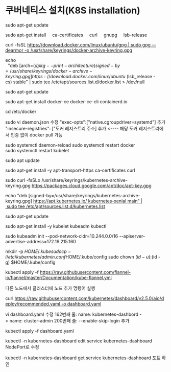 # 쿠버네티스 설치(K8S installation)

sudo apt-get update


sudo apt-get install     ca-certificates     curl     gnupg     lsb-release


curl -fsSL https://download.docker.com/linux/ubuntu/gpg | sudo gpg --dearmor -o /usr/share/keyrings/docker-archive-keyring.gpg


echo \
  "deb [arch=$(dpkg --print-architecture) signed-by=/usr/share/keyrings/docker-archive-keyring.gpg] https://download.docker.com/linux/ubuntu \
  $(lsb_release -cs) stable" | sudo tee /etc/apt/sources.list.d/docker.list > /dev/null


sudo apt-get update


sudo apt-get install docker-ce docker-ce-cli containerd.io




cd /etc/docker


sudo vi daemon.json 수정
"exec-opts":["native.cgroupdriver=systemd"] 추가
"insecure-registries": ["도커 레지스트리 주소] 추가 <---- 해당 도커 레지스트리에서 인증 없이 docker pull 가능

sudo systemctl daemon-reload
sudo systemctl restart docker
sudo systemctl restart kubelet






sudo apt update


sudo apt-get install -y apt-transport-https ca-certificates curl


sudo curl -fsSLo /usr/share/keyrings/kubernetes-archive-keyring.gpg https://packages.cloud.google.com/apt/doc/apt-key.gpg


echo "deb [signed-by=/usr/share/keyrings/kubernetes-archive-keyring.gpg] https://apt.kubernetes.io/ kubernetes-xenial main" | sudo tee /etc/apt/sources.list.d/kubernetes.list


sudo apt-get update


sudo apt-get install -y kubelet kubeadm kubectl





sudo kubeadm init --pod-network-cidr=10.244.0.0/16 --apiserver-advertise-address=172.19.215.160


mkdir -p $HOME/.kube
sudo cp -i /etc/kubernetes/admin.conf $HOME/.kube/config
sudo chown $(id -u):$(id -g) $HOME/.kube/config


kubectl apply -f https://raw.githubusercontent.com/flannel-io/flannel/master/Documentation/kube-flannel.yml


다른 노드에서 클러스터에 노드 추가 명령어 실행




curl https://raw.githubusercontent.com/kubernetes/dashboard/v2.5.0/aio/deploy/recommended.yaml -o dashboard.yaml


vi dashboard.yaml 수정
162번째 줄: name: kubernetes-dashbord -> name: cluster-admin
200번째 줄: --enable-skip-login 추가


kubectl apply -f dashboard.yaml



kubectl -n kubernetes-dashboard edit service kubernetes-dashboard
NodePort로 수정


kubectl -n kubernetes-dashboard get service kubernetes-dashboard
포트 확인

